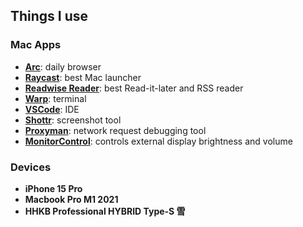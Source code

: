 ## Things I use

### Mac Apps

* **[Arc](https://arc.net)**: daily browser
* **[Raycast](https://raycast.com/hey/01dfe6a5)**: best Mac launcher
* **[Readwise Reader](https://readwise.io/i/wang6)**: best Read-it-later and RSS reader
* **[Warp](https://www.warp.dev)**: terminal
* **[VSCode](https://code.visualstudio.com)**: IDE
* **[Shottr](https://shottr.cc)**: screenshot tool
* **[Proxyman](https://proxyman.io)**: network request debugging tool
* **[MonitorControl](https://github.com/MonitorControl/MonitorControl)**: controls external display brightness and volume

### Devices

* **iPhone 15 Pro**
* **Macbook Pro M1 2021**
* **HHKB Professional HYBRID Type-S 雪**
